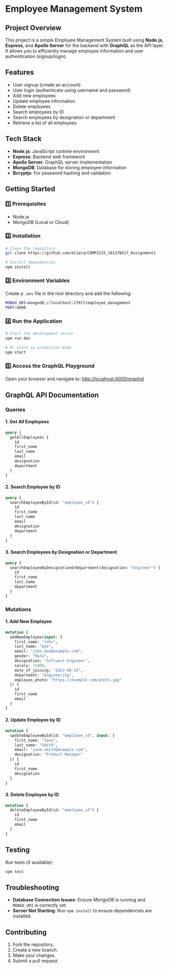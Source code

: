 # Employee Management System

## Project Overview
This project is a simple Employee Management System built using **Node.js**, **Express**, and **Apollo Server** for the backend with **GraphQL** as the API layer. It allows you to efficiently manage employee information and user authentication (signup/login).

## Features
- User signup (create an account)
- User login (authenticate using username and password)
- Add new employees
- Update employee information
- Delete employees
- Search employees by ID
- Search employees by designation or department
- Retrieve a list of all employees

## Tech Stack
- **Node.js**: JavaScript runtime environment
- **Express**: Backend web framework
- **Apollo Server**: GraphQL server implementation
- **MongoDB**: Database for storing employee information
- **Bcryptjs**: For password hashing and validation

## Getting Started

### 1️⃣ Prerequisites
- Node.js
- MongoDB (Local or Cloud)

### 2️⃣ Installation
```bash
# Clone the repository
git clone https://github.com/di1ara/COMP3133_101376617_Assignment1

# Install dependencies
npm install
```

### 3️⃣ Environment Variables
Create a `.env` file in the root directory and add the following:
```bash
MONGO_URI=mongodb://localhost:27017/employee_management
PORT=4000
```

### 4️⃣ Run the Application
```bash
# Start the development server
npm run dev

# Or start in production mode
npm start
```

### 5️⃣ Access the GraphQL Playground
Open your browser and navigate to: [http://localhost:4000/graphql](http://localhost:4000/graphql)

## GraphQL API Documentation

### Queries

#### 1. Get All Employees
```graphql
query {
  getAllEmployees {
    id
    first_name
    last_name
    email
    designation
    department
  }
}
```

#### 2. Search Employee by ID
```graphql
query {
  searchEmployeeById(id: "employee_id") {
    id
    first_name
    last_name
    email
    designation
    department
  }
}
```

#### 3. Search Employees by Designation or Department
```graphql
query {
  searchEmployeeByDesignationOrDepartment(designation: "Engineer") {
    id
    first_name
    last_name
    department
  }
}
```

### Mutations

#### 1. Add New Employee
```graphql
mutation {
  addNewEmployee(input: {
    first_name: "John",
    last_name: "Doe",
    email: "john.doe@example.com",
    gender: "Male",
    designation: "Software Engineer",
    salary: 75000,
    date_of_joining: "2023-08-15",
    department: "Engineering",
    employee_photo: "https://example.com/photo.jpg"
  }) {
    id
    first_name
    email
  }
}
```

#### 2. Update Employee by ID
```graphql
mutation {
  updateEmployeeById(id: "employee_id", input: {
    first_name: "Jane",
    last_name: "Smith",
    email: "jane.smith@example.com",
    designation: "Product Manager"
  }) {
    id
    first_name
    designation
  }
}
```

#### 3. Delete Employee by ID
```graphql
mutation {
  deleteEmployeeById(id: "employee_id") {
    id
    first_name
    email
  }
}
```

## Testing
Run tests (if available):
```bash
npm test
```

## Troubleshooting
- **Database Connection Issues**: Ensure MongoDB is running and `MONGO_URI` is correctly set.
- **Server Not Starting**: Run `npm install` to ensure dependencies are installed.

## Contributing
1. Fork the repository.
2. Create a new branch.
3. Make your changes.
4. Submit a pull request.
